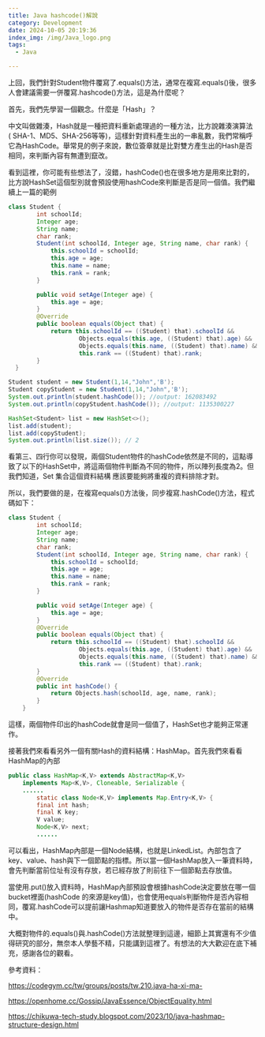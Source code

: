 ```yaml
---
title: Java hashcode()解說
category: Development
date: 2024-10-05 20:19:36
index_img: /img/Java_logo.png
tags: 
  - Java

---
```


上回，我們針對Student物件覆寫了.equals()方法，通常在複寫.equals()後，很多人會建議需要一併覆寫.hashcode()方法，這是為什麼呢？

首先，我們先學習一個觀念。什麼是「Hash」？

中文叫做雜湊，Hash就是一種把資料重新處理過的一種方法，比方說雜湊演算法 ( SHA-1、MD5、SHA-256等等)，這樣針對資料產生出的一串亂數，我們常稱呼它為HashCode。舉常見的例子來說，數位簽章就是比對雙方產生出的Hash是否相同，來判斷內容有無遭到竄改。

看到這裡，你可能有些想法了，沒錯，hashCode()也在很多地方是用來比對的，比方說HashSet這個型別就會預設使用hashCode來判斷是否是同一個值。我們繼續上一篇的範例

```java
class Student {
        int schoolId;
        Integer age;
        String name;
        char rank;
        Student(int schoolId, Integer age, String name, char rank) {
            this.schoolId = schoolId;
            this.age = age;
            this.name = name;
            this.rank = rank;
        }

        public void setAge(Integer age) {
            this.age = age;
        }
        @Override
        public boolean equals(Object that) {
            return this.schoolId == ((Student) that).schoolId &&
                    Objects.equals(this.age, ((Student) that).age) &&
                    Objects.equals(this.name, ((Student) that).name) &&
                    this.rank == ((Student) that).rank;
        }
  }

Student student = new Student(1,14,"John",'B');
Student copyStudent = new Student(1,14,"John",'B');
System.out.println(student.hashCode()); //output: 162083492
System.out.println(copyStudent.hashCode()); //output: 1135300227

HashSet<Student> list = new HashSet<>();
list.add(student);
list.add(copyStudent);
System.out.println(list.size()); // 2
```

看第三、四行你可以發現，兩個Student物件的hashCode依然是不同的，這點導致了以下的HashSet中，將這兩個物件判斷為不同的物件，所以陣列長度為2。但我們知道，Set 集合這個資料結構 應該要能夠將重複的資料排除才對。

所以，我們要做的是，在複寫equals()方法後，同步複寫.hashCode()方法，程式碼如下：

```java
class Student {
        int schoolId;
        Integer age;
        String name;
        char rank;
        Student(int schoolId, Integer age, String name, char rank) {
            this.schoolId = schoolId;
            this.age = age;
            this.name = name;
            this.rank = rank;
        }

        public void setAge(Integer age) {
            this.age = age;
        }
        @Override
        public boolean equals(Object that) {
            return this.schoolId == ((Student) that).schoolId &&
                    Objects.equals(this.age, ((Student) that).age) &&
                    Objects.equals(this.name, ((Student) that).name) &&
                    this.rank == ((Student) that).rank;
        }
        @Override
        public int hashCode() {
            return Objects.hash(schoolId, age, name, rank);
        }
    }
```

這樣，兩個物件印出的hashCode就會是同一個值了，HashSet也才能夠正常運作。

接著我們來看看另外一個有關Hash的資料結構：HashMap。首先我們來看看HashMap的內部

```java
public class HashMap<K,V> extends AbstractMap<K,V>
    implements Map<K,V>, Cloneable, Serializable {
    ......
        static class Node<K,V> implements Map.Entry<K,V> {
        final int hash;
        final K key;
        V value;
        Node<K,V> next;
		......
```

可以看出，HashMap內部是一個Node結構，也就是LinkedList。內部包含了key、value、hash與下一個節點的指標。所以當一個HashMap放入一筆資料時，會先判斷當前位址有沒有存放，若已經存放了則前往下一個節點去存放值。

當使用.put()放入資料時，HashMap內部預設會根據hashCode決定要放在哪一個bucket裡面(hashCode 的來源是key值)，也會使用equals判斷物件是否內容相同，覆寫.hashCode可以提前讓Hashmap知道要放入的物件是否存在當前的結構中。

大概對物件的.equals()與.hashCode()方法就整理到這邊，細節上其實還有不少值得研究的部分，無奈本人學藝不精，只能講到這裡了。有想法的大大歡迎在底下補充，感謝各位的觀看。

參考資料：

https://codegym.cc/tw/groups/posts/tw.210.java-ha-xi-ma-

https://openhome.cc/Gossip/JavaEssence/ObjectEquality.html

https://chikuwa-tech-study.blogspot.com/2023/10/java-hashmap-structure-design.html